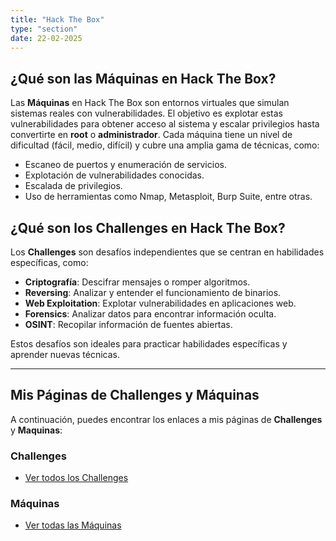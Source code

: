 ```yaml
---
title: "Hack The Box"
type: "section"
date: 22-02-2025
---
```


## ¿Qué son las Máquinas en Hack The Box?

Las **Máquinas** en Hack The Box son entornos virtuales que simulan sistemas reales con vulnerabilidades. El objetivo es explotar estas vulnerabilidades para obtener acceso al sistema y escalar privilegios hasta convertirte en **root** o **administrador**. Cada máquina tiene un nivel de dificultad (fácil, medio, difícil) y cubre una amplia gama de técnicas, como:

- Escaneo de puertos y enumeración de servicios.
- Explotación de vulnerabilidades conocidas.
- Escalada de privilegios.
- Uso de herramientas como Nmap, Metasploit, Burp Suite, entre otras.

## ¿Qué son los Challenges en Hack The Box?

Los **Challenges** son desafíos independientes que se centran en habilidades específicas, como:

- **Criptografía**: Descifrar mensajes o romper algoritmos.
- **Reversing**: Analizar y entender el funcionamiento de binarios.
- **Web Exploitation**: Explotar vulnerabilidades en aplicaciones web.
- **Forensics**: Analizar datos para encontrar información oculta.
- **OSINT**: Recopilar información de fuentes abiertas.

Estos desafíos son ideales para practicar habilidades específicas y aprender nuevas técnicas.

---

## Mis Páginas de Challenges y Máquinas

A continuación, puedes encontrar los enlaces a mis páginas de **Challenges** y **Maquinas**:

### Challenges
- [Ver todos los Challenges](/challenges)

### Máquinas
- [Ver todas las Máquinas](/maquinas)
